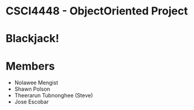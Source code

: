 # CSCI4448 - ObjectOriented Project
# Blackjack!

# Members
- Nolawee Mengist 
- Shawn Polson
- Theerarun Tubnonghee (Steve)
- Jose Escobar
